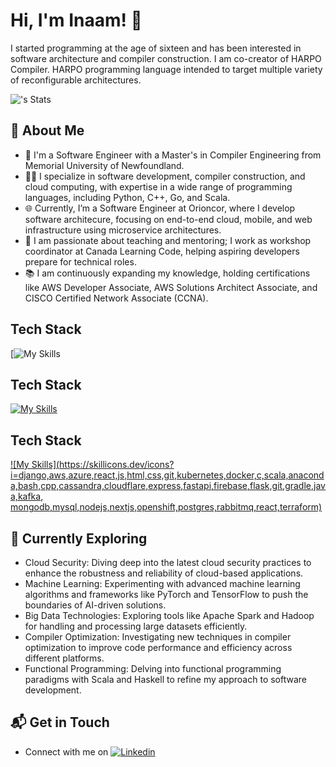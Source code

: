 # Hi, I'm Inaam! 👋

I started programming at the age of sixteen and has been interested in software architecture and compiler construction. I am co-creator of HARPO Compiler. HARPO programming language intended to target multiple variety of reconfigurable architectures.

![<username>'s Stats](https://github-readme-stats.vercel.app/api?username=Inaam-Ahmed&theme=vue-dark&show_icons=true&hide_border=true&count_private=true)

## 🚀 About Me

- 🔭 I'm a Software Engineer with a Master's in Compiler Engineering from Memorial University of Newfoundland.
- 🧑‍💻 I specialize in software development, compiler construction, and cloud computing, with expertise in a wide range of programming languages, including Python, C++, Go, and Scala.
- 🌐 Currently, I’m a Software Engineer at Orioncor, where I develop software architecure, focusing on end-to-end cloud, mobile, and web infrastructure using microservice architectures.
- 📝 I am passionate about teaching and mentoring; I work as workshop coordinator at Canada Learning Code, helping aspiring developers prepare for technical roles.
- 📚 I am continuously expanding my knowledge, holding certifications like AWS Developer Associate, AWS Solutions Architect Associate, and CISCO Certified Network Associate (CCNA).


## Tech Stack
[![My Skills](https://skillicons.dev/icons?i=django,aws,azure,react,js,html,css,git,kubernetes,docker,c,scala,anaconda,bash,cpp,cassandra,cloudflare,express,fastapi,firebase,flask,git,gradle,java,kafka)


## Tech Stack
[![My Skills](https://skillicons.dev/icons?i=django,aws,azure,react,js,html,css,git,kubernetes,docker,c,scala,anaconda,bash,cpp,cassandra,cloudflare,express,fastapi,firebase,flask,git,gradle,java,kafka,mongodb,mysql,nodejs,nextjs)](https://skillicons.dev)


## Tech Stack
[![My Skills](https://skillicons.dev/icons?i=django,aws,azure,react,js,html,css,git,kubernetes,docker,c,scala,anaconda,bash,cpp,cassandra,cloudflare,express,fastapi,firebase,flask,git,gradle,java,kafka, mongodb,mysql,nodejs,nextjs,openshift,postgres,rabbitmq,react,terraform)](https://skillicons.dev)

## 🌱 Currently Exploring

- Cloud Security: Diving deep into the latest cloud security practices to enhance the robustness and reliability of cloud-based applications.
- Machine Learning: Experimenting with advanced machine learning algorithms and frameworks like PyTorch and TensorFlow to push the boundaries of AI-driven solutions.
- Big Data Technologies: Exploring tools like Apache Spark and Hadoop for handling and processing large datasets efficiently.
- Compiler Optimization: Investigating new techniques in compiler optimization to improve code performance and efficiency across different platforms.
- Functional Programming: Delving into functional programming paradigms with Scala and Haskell to refine my approach to software development.

## 📬 Get in Touch

- Connect with me on [![Linkedin](https://skillicons.dev/icons?i=linkedin)](https://www.linkedin.com/in/inaam-ahmed/)
